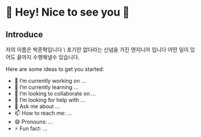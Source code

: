 <h1> 👋 Hey! Nice to see you 🚀  </h1>

<h2> Introduce </h2>
저의 이름은 박준혁입니다 \
포기란 없다라는 신념을 가진 엔지니어 입니다 어떤 일이 있어도 끝까지 수행해낼수 있습니다.

Here are some ideas to get you started:

- 🔭 I’m currently working on ...
- 🌱 I’m currently learning ...
- 👯 I’m looking to collaborate on ...
- 🤔 I’m looking for help with ...
- 💬 Ask me about ...
- 📫 How to reach me: ...
- 😄 Pronouns: ...
- ⚡ Fun fact: ...

